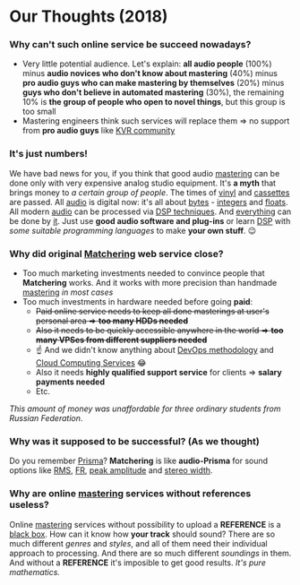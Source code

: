 # Our Thoughts (2018)

### Why can't such online service be succeed nowadays?

- Very little potential audience. Let's explain: **all audio people** (100%) minus **audio novices who don't know about mastering** (40%) minus **pro audio guys who can make mastering by themselves** (20%) minus **guys who don't believe in automated mastering** (30%), the remaining 10% is **the group of people who open to novel things**, but this group is too small
- Mastering engineers think such services will replace them => no support from **pro audio guys** like [KVR community]

### It's just numbers!

We have bad news for you, if you think that good audio [mastering] can be done only with very expensive analog studio equipment. It's **a myth** that brings money to *a certain group of people*. The times of [vinyl] and [cassettes] are passed. All [audio] is digital now: it's all about [bytes] - [integers] and [floats]. All modern [audio] can be processed via [DSP techniques][DSP]. And [everything][DSPApps] can be done by [it][DSP]. Just use **good audio software and plug-ins** or learn [DSP] with *some suitable programming languages* to make **your own stuff**. 😉

### Why did original [Matchering] web service close?

- Too much marketing investments needed to convince people that **Matchering** works. And it works with more precision than handmade [mastering] *in most cases*
- Too much investments in hardware needed before going **paid**:
  - ~~Paid online service needs to keep all done masterings at user's personal area => **too many HDDs needed**~~
  - ~~Also it needs to be quickly accessible anywhere in the world => **too many VPSes from different suppliers needed**~~
  - ☝️ And we didn't know anything about [DevOps methodology] and [Cloud Computing Services] 😂
  - Also it needs **highly qualified support service** for clients => **salary payments needed**
  - Etc.

*This amount of money was unaffordable for three ordinary students from Russian Federation*.

### Why was it supposed to be successful? (As we thought)

Do you remember [Prisma]? **Matchering** is like **audio-Prisma** for sound options like [RMS], [FR], [peak amplitude] and [stereo width].

### Why are online [mastering] services without references useless?

Online [mastering] services without possibility to upload a **REFERENCE** is a [black box]. How can it know how **your track** should sound? There are so much different *genres* and *styles*, and all of them need their individual approach to processing. And there are so much different *soundings* in them. And without a **REFERENCE** it's imposible to get good results. *It's pure mathematics.*

[mastering]: https://en.wikipedia.org/wiki/Audio_mastering
[DSP]: https://en.wikipedia.org/wiki/Digital_signal_processing
[DSPApps]: https://en.wikipedia.org/wiki/Digital_signal_processing#Applications
[KVR community]: https://www.kvraudio.com/
[black box]: https://en.wikipedia.org/wiki/Black_box
[vinyl]: https://en.wikipedia.org/wiki/Vinyl
[cassettes]: https://en.wikipedia.org/wiki/Compact_Cassette
[audio]: https://en.wikipedia.org/wiki/Digital_audio
[bytes]: https://en.wikipedia.org/wiki/Byte
[integers]: https://en.wikipedia.org/wiki/Integer
[floats]: https://en.wikipedia.org/wiki/Single-precision_floating-point_format
[Matchering]: http://sound.tools
[Prisma]: https://prisma-ai.com/
[RMS]: https://en.wikipedia.org/wiki/Root_mean_square
[FR]: https://en.wikipedia.org/wiki/Frequency_response
[peak amplitude]: https://en.wikipedia.org/wiki/Amplitude
[stereo width]: https://en.wikipedia.org/wiki/Stereo_imaging
[DevOps methodology]: https://en.wikipedia.org/wiki/DevOps
[Cloud Computing Services]: https://en.wikipedia.org/wiki/Cloud_computing
